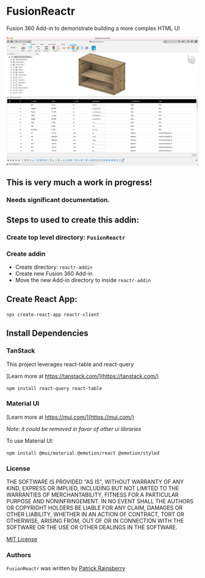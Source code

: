 # FusionReactr

Fusion 360 Add-in to demonstrate building a more complex HTML UI 

![README Cover](./resources/readme-cover.png)

## This is very much a work in progress!

### Needs significant documentation.


## Steps to used to create this addin:

### Create top level directory: `FusionReactr`

### Create addin 

* Create directory: `reactr-addin`
* Create new Fusion 360 Add-in
* Move the new Add-in directory to inside `reactr-addin`


## Create React App:

`npx create-react-app reactr-client`

## Install Dependencies

### TanStack
This project leverages react-table and react-query

[Learn more at https://tanstack.com/](https://tanstack.com/)

`npm install react-query react-table`

### Material UI

[Learn more at https://mui.com/](https://mui.com/)

_Note: it could be removed in favor of other ui libraries_

To use Material UI:

`npm install @mui/material @emotion/react @emotion/styled`


### License
THE SOFTWARE IS PROVIDED "AS IS", WITHOUT WARRANTY OF ANY KIND, EXPRESS OR IMPLIED,
INCLUDING BUT NOT LIMITED TO THE WARRANTIES OF MERCHANTABILITY, FITNESS FOR A PARTICULAR PURPOSE AND NONINFRINGEMENT.
IN NO EVENT SHALL THE AUTHORS OR COPYRIGHT HOLDERS BE LIABLE FOR ANY CLAIM, DAMAGES OR OTHER LIABILITY,
WHETHER IN AN ACTION OF CONTRACT, TORT OR OTHERWISE, ARISING FROM, OUT OF OR IN CONNECTION WITH THE SOFTWARE
OR THE USE OR OTHER DEALINGS IN THE SOFTWARE.

[MIT License](./LICENSE)

### Authors

`FusionReactr` was written by [Patrick Rainsberry](https://tapnair.github.com)

